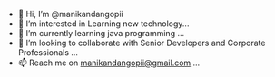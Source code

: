 - 👋 Hi, I’m @manikandangopii
- 👀 I’m interested in Learning new technology...
- 🌱 I’m currently learning java programming ...
- 💞️ I’m looking to collaborate with Senior Developers and Corporate Professionals ...
- 📫 Reach me on manikandangopii@gmail.com  ...

<!---
manikandangopii/manikandangopii is a ✨ special ✨ repository because its `README.md` (this file) appears on your GitHub profile.
You can click the Preview link to take a look at your changes.
--->
